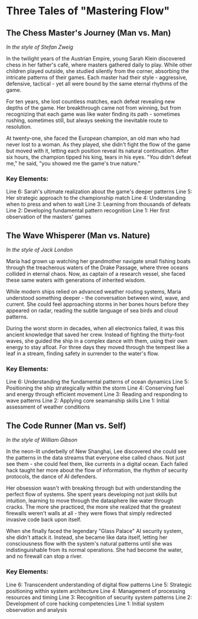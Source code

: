 # Three Tales of "Mastering Flow"

## The Chess Master's Journey (Man vs. Man)
*In the style of Stefan Zweig*

In the twilight years of the Austrian Empire, young Sarah Klein discovered chess in her father's café, where masters gathered daily to play. While other children played outside, she studied silently from the corner, absorbing the intricate patterns of their games. Each master had their style - aggressive, defensive, tactical - yet all were bound by the same eternal rhythms of the game.

For ten years, she lost countless matches, each defeat revealing new depths of the game. Her breakthrough came not from winning, but from recognizing that each game was like water finding its path - sometimes rushing, sometimes still, but always seeking the inevitable route to resolution.

At twenty-one, she faced the European champion, an old man who had never lost to a woman. As they played, she didn't fight the flow of the game but moved with it, letting each position reveal its natural continuation. After six hours, the champion tipped his king, tears in his eyes. "You didn't defeat me," he said, "you showed me the game's true nature."

### Key Elements:
Line 6: Sarah's ultimate realization about the game's deeper patterns
Line 5: Her strategic approach to the championship match
Line 4: Understanding when to press and when to wait
Line 3: Learning from thousands of defeats
Line 2: Developing fundamental pattern recognition
Line 1: Her first observation of the masters' games

## The Wave Whisperer (Man vs. Nature)
*In the style of Jack London*

Maria had grown up watching her grandmother navigate small fishing boats through the treacherous waters of the Drake Passage, where three oceans collided in eternal chaos. Now, as captain of a research vessel, she faced these same waters with generations of inherited wisdom.

While modern ships relied on advanced weather routing systems, Maria understood something deeper - the conversation between wind, wave, and current. She could feel approaching storms in her bones hours before they appeared on radar, reading the subtle language of sea birds and cloud patterns.

During the worst storm in decades, when all electronics failed, it was this ancient knowledge that saved her crew. Instead of fighting the thirty-foot waves, she guided the ship in a complex dance with them, using their own energy to stay afloat. For three days they moved through the tempest like a leaf in a stream, finding safety in surrender to the water's flow.

### Key Elements:
Line 6: Understanding the fundamental patterns of ocean dynamics
Line 5: Positioning the ship strategically within the storm
Line 4: Conserving fuel and energy through efficient movement
Line 3: Reading and responding to wave patterns
Line 2: Applying core seamanship skills
Line 1: Initial assessment of weather conditions

## The Code Runner (Man vs. Self)
*In the style of William Gibson*

In the neon-lit underbelly of New Shanghai, Lee discovered she could see the patterns in the data streams that everyone else called chaos. Not just see them - she could feel them, like currents in a digital ocean. Each failed hack taught her more about the flow of information, the rhythm of security protocols, the dance of AI defenders.

Her obsession wasn't with breaking through but with understanding the perfect flow of systems. She spent years developing not just skills but intuition, learning to move through the datasphere like water through cracks. The more she practiced, the more she realized that the greatest firewalls weren't walls at all - they were flows that simply redirected invasive code back upon itself.

When she finally faced the legendary "Glass Palace" AI security system, she didn't attack it. Instead, she became like data itself, letting her consciousness flow with the system's natural patterns until she was indistinguishable from its normal operations. She had become the water, and no firewall can stop a river.

### Key Elements:
Line 6: Transcendent understanding of digital flow patterns
Line 5: Strategic positioning within system architecture
Line 4: Management of processing resources and timing
Line 3: Recognition of security system patterns
Line 2: Development of core hacking competencies
Line 1: Initial system observation and analysis
